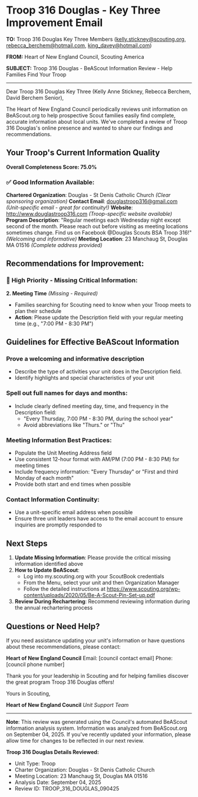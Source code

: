 # Troop 316 Douglas - Key Three Improvement Email

**TO:** Troop 316 Douglas Key Three Members (kelly.stickney@scouting.org, rebecca_berchem@hotmail.com, king_davey@hotmail.com)

**FROM:** Heart of New England Council, Scouting America

**SUBJECT:** Troop 316 Douglas - BeAScout Information Review - Help Families Find Your Troop

---

Dear Troop 316 Douglas Key Three (Kelly Anne Stickney, Rebecca Berchem, David  Berchem Senior),

The Heart of New England Council periodically reviews unit information on BeAScout.org to help prospective Scout families easily find complete, accurate information about local units. We've completed a review of Troop 316 Douglas's online presence and wanted to share our findings and recommendations.

## Your Troop's Current Information Quality

**Overall Completeness Score: 75.0%**

### ✅ **Good Information Available:**
**Chartered Organization**: Douglas - St Denis Catholic Church *(Clear sponsoring organization)*
**Contact Email**: douglastroop316@gmail.com *(Unit-specific email - great for continuity!)*
**Website**: http://www.douglastroop316.com *(Troop-specific website available)*
**Program Description**: "Regular meetings each Wednesday night except second of the month. Please reach out before visiting as meeting locations sometimes change. Find us on Facebook @Douglas Scouts BSA Troop 316!" *(Welcoming and informative)*
**Meeting Location**: 23 Manchaug St, Douglas MA 01516 *(Complete address provided)*

## Recommendations for Improvement:

### 🔴 **High Priority - Missing Critical Information:**

**2. Meeting Time** *(Missing - Required)*
- Families searching for Scouting need to know when your Troop meets to plan their schedule
- **Action**: Please update the Description field with your regular meeting time (e.g., "7:00 PM - 8:30 PM")

## Guidelines for Effective BeAScout Information

### **Prove a welcoming and informative description**
- Describe the type of activities your unit does in the Description field.
- Identify highlights and special characteristics of your unit

### **Spell out full names for days and months:**
- Include clearly defined meeting day, time, and frequency in the Description field:
  - "Every Thursday, 7:00 PM - 8:30 PM, during the school year"
  - Avoid abbreviations like "Thurs." or "Thu"

### **Meeting Information Best Practices:**
- Populate the Unit Meeting Address field
- Use consistent 12-hour format with AM/PM (7:00 PM - 8:30 PM) for meeting times
- Include frequency information: "Every Thursday" or "First and third Monday of each month"
- Provide both start and end times when possible

### **Contact Information Continuity:**
- Use a unit-specific email address when possible
- Ensure three unit leaders have access to the email account to ensure inquiries are promptly responded to

## Next Steps

1. **Update Missing Information**: Please provide the critical missing information identified above
2. **How to Update BeAScout**: 
   - Log into my.scouting.org with your ScoutBook credentials
   - From the Menu, select your unit and then Organization Manager
   - Follow the detailed instructions at
     https://www.scouting.org/wp-content/uploads/2020/05/Be-A-Scout-Pin-Set-up.pdf
3. **Review During Rechartering**: Recommend reviewing information during the annual rechartering process

## Questions or Need Help?

If you need assistance updating your unit's information or have questions about these recommendations, please contact:

**Heart of New England Council**
Email: [council contact email]
Phone: [council phone number]

Thank you for your leadership in Scouting and for helping families discover the great program Troop 316 Douglas offers!

Yours in Scouting,

**Heart of New England Council**
*Unit Support Team*

---

**Note**: This review was generated using the Council's automated BeAScout information analysis system. Information was analyzed from BeAScout.org on September 04, 2025. If you've recently updated your information, please allow time for changes to be reflected in our next review.

**Troop 316 Douglas Details Reviewed:**
- Unit Type: Troop
- Charter Organization: Douglas - St Denis Catholic Church
- Meeting Location: 23 Manchaug St, Douglas MA 01516
- Analysis Date: September 04, 2025
- Review ID: TROOP_316_DOUGLAS_090425